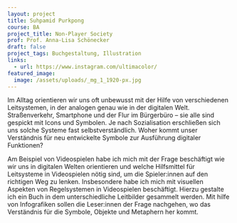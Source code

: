 ```yaml
---
layout: project
title: Suhpamid Purkpong
course: BA
project_title: Non-Player Society
prof: Prof. Anna-Lisa Schönecker
draft: false
project_tags: Buchgestaltung, Illustration
links:
  - url: https://www.instagram.com/ultimacolor/
featured_image:
  image: /assets/uploads/_mg_1_1920-px.jpg
---
```

Im Alltag orientieren wir uns oft unbewusst mit der Hilfe von verschiedenen Leitsystemen, in der analogen genau wie in der digitalen Welt. Straßenverkehr, Smartphone und der Flur im Bürgerbüro –  sie alle sind gespickt mit Icons und Symbolen. Je nach Sozialisation  erschließen sich uns solche Systeme fast selbstverständlich. Woher kommt unser Verständnis für neu entwickelte Symbole zur Ausführung digitaler Funktionen?

Am Beispiel von Videospielen habe ich mich mit der Frage beschäftigt wie wir uns in digitalen Welten orientieren und welche Hilfsmittel für Leitsysteme in Videospielen nötig sind, um die Spieler:innen auf  den richtigen Weg zu lenken. Insbesondere habe ich mich mit visuellen Aspekten von Regelsystemen in Videospielen beschäftigt. Hierzu gestalte ich ein Buch in dem unterschiedliche Leitbilder gesammelt werden.  Mit hilfe von Infografiken sollen die Leser:innen der Frage nachgehen, wo das Verständnis für die Symbole, Objekte und Metaphern her kommt.